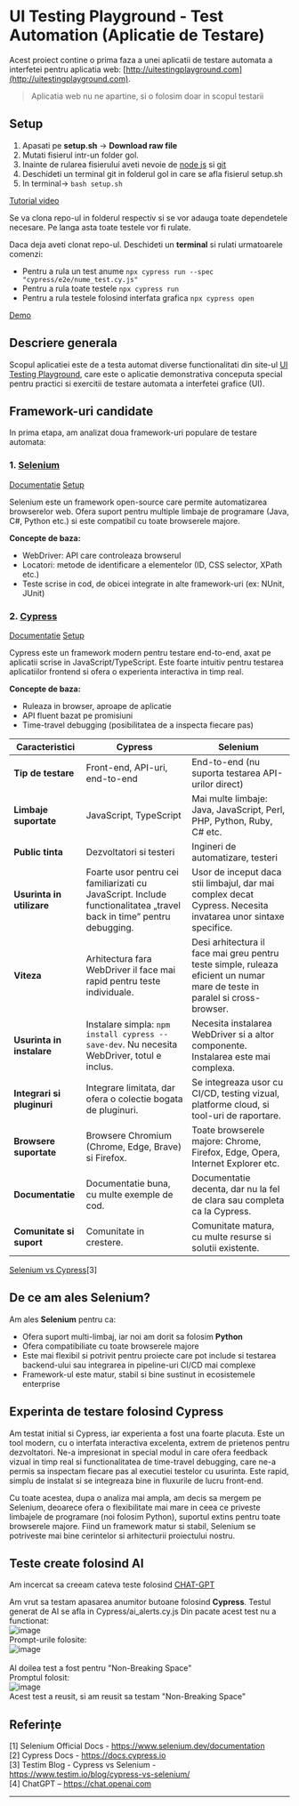 # UI Testing Playground - Test Automation (Aplicatie de Testare)

Acest proiect contine o prima faza a unei aplicatii de testare automata a interfetei pentru aplicatia web: [http://uitestingplayground.com](http://uitestingplayground.com).

> Aplicatia web nu ne apartine, si o folosim doar in scopul testarii

## Setup
1. Apasati pe **setup.sh** -> **Download raw file**
2. Mutati fisierul intr-un folder gol.
3. Inainte de rularea fisierului aveti nevoie de [node js](https://nodejs.org/en) si [git](https://git-scm.com/downloads)
4. Deschideti un terminal git in folderul gol in care se afla fisierul setup.sh
5. In terminal-> ``bash setup.sh``

[Tutorial video](https://www.youtube.com/watch?v=Yc4wgG6KJAw)


Se va clona repo-ul in folderul respectiv si se vor adauga toate dependetele necesare. Pe langa asta toate testele vor fi rulate.

Daca deja aveti clonat repo-ul.
Deschideti un **terminal** si rulati urmatoarele comenzi:
- Pentru a rula un test anume ``npx cypress run --spec "cypress/e2e/nume_test.cy.js"``
- Pentru a rula toate testele ``npx cypress run``
- Pentru a rula testele folosind interfata grafica ``npx cypress open``

  
[Demo](https://www.youtube.com/watch?v=qGcGWmhK5-o)

## Descriere generala

Scopul aplicatiei este de a testa automat diverse functionalitati din site-ul [UI Testing Playground](http://uitestingplayground.com), care este o aplicatie demonstrativa conceputa special pentru practici si exercitii de testare automata a interfetei grafice (UI).

## Framework-uri candidate

In prima etapa, am analizat doua framework-uri populare de testare automata:

### 1. [Selenium](https://www.selenium.dev/)
[Documentatie](https://selenium-python.readthedocs.io)
[Setup](https://selenium-python.readthedocs.io/installation.html)

Selenium este un framework open-source care permite automatizarea browserelor web. Ofera suport pentru multiple limbaje de programare (Java, C#, Python etc.) si este compatibil cu toate browserele majore.

**Concepte de baza:**
- WebDriver: API care controleaza browserul
- Locatori: metode de identificare a elementelor (ID, CSS selector, XPath etc.)
- Teste scrise in cod, de obicei integrate in alte framework-uri (ex: NUnit, JUnit)

### 2. [Cypress](https://www.cypress.io/)
[Documentatie](https://docs.cypress.io/app/get-started/why-cypress)
[Setup](https://docs.cypress.io/app/get-started/install-cypress)

Cypress este un framework modern pentru testare end-to-end, axat pe aplicatii scrise in JavaScript/TypeScript. Este foarte intuitiv pentru testarea aplicatiilor frontend si ofera o experienta interactiva in timp real.

**Concepte de baza:**
- Ruleaza in browser, aproape de aplicatie
- API fluent bazat pe promisiuni
- Time-travel debugging (posibilitatea de a inspecta fiecare pas)

| Caracteristici              | **Cypress**                                                                                                                                         | **Selenium**                                                                                                                                                           |
|----------------------------|------------------------------------------------------------------------------------------------------------------------------------------------------|------------------------------------------------------------------------------------------------------------------------------------------------------------------------|
| **Tip de testare**          | Front-end, API-uri, end-to-end                                                                                                                      | End-to-end (nu suporta testarea API-urilor direct)                                                                                                                     |
| **Limbaje suportate**       | JavaScript, TypeScript                                                                                                                              | Mai multe limbaje: Java, JavaScript, Perl, PHP, Python, Ruby, C# etc.                                                                                                  |
| **Public tinta**            | Dezvoltatori si testeri                                                                                                                              | Ingineri de automatizare, testeri                                                                                                                                        |
| **Usurinta in utilizare**   | Foarte usor pentru cei familiarizati cu JavaScript. Include functionalitatea „travel back in time” pentru debugging.                               | Usor de inceput daca stii limbajul, dar mai complex decat Cypress. Necesita invatarea unor sintaxe specifice.                                                          |
| **Viteza**                  | Arhitectura fara WebDriver il face mai rapid pentru teste individuale.                                                                              | Desi arhitectura il face mai greu pentru teste simple, ruleaza eficient un numar mare de teste in paralel si cross-browser.                                           |
| **Usurinta in instalare**   | Instalare simpla: `npm install cypress --save-dev`. Nu necesita WebDriver, totul e inclus.                                                          | Necesita instalarea WebDriver si a altor componente. Instalarea este mai complexa.                                                                                     |
| **Integrari si pluginuri**  | Integrare limitata, dar ofera o colectie bogata de pluginuri.                                                                                       | Se integreaza usor cu CI/CD, testing vizual, platforme cloud, si tool-uri de raportare.                                                                                |
| **Browsere suportate**      | Browsere Chromium (Chrome, Edge, Brave) si Firefox.                                                                                                 | Toate browserele majore: Chrome, Firefox, Edge, Opera, Internet Explorer etc.                                                                                           |
| **Documentatie**            | Documentatie buna, cu multe exemple de cod.                                                                                                         | Documentatie decenta, dar nu la fel de clara sau completa ca la Cypress.                                                                                               |
| **Comunitate si suport**    | Comunitate in crestere.                                                                                                                              | Comunitate matura, cu multe resurse si solutii existente.                                                                                                               |

[Selenium vs Cypress](https://www.testim.io/blog/cypress-vs-selenium/)[3]

## De ce am ales Selenium?

Am ales **Selenium** pentru ca:
- Ofera suport multi-limbaj, iar noi am dorit sa folosim **Python**
- Ofera compatibiliate cu toate browserele majore
- Este mai flexibil si potrivit pentru proiecte care pot include si testarea backend-ului sau integrarea in pipeline-uri CI/CD mai complexe
- Framework-ul este matur, stabil si bine sustinut in ecosistemele enterprise

## Experinta de testare folosind Cypress
Am testat initial si Cypress, iar experienta a fost una foarte placuta. Este un tool modern, cu o interfata interactiva excelenta, extrem de prietenos pentru dezvoltatori. Ne-a impresionat in special modul in care ofera feedback vizual in timp real si functionalitatea de time-travel debugging, care ne-a permis sa inspectam fiecare pas al executiei testelor cu usurinta. Este rapid, simplu de instalat si se integreaza bine in fluxurile de lucru front-end.

Cu toate acestea, dupa o analiza mai ampla, am decis sa mergem pe Selenium, deoarece ofera o flexibilitate mai mare in ceea ce priveste limbajele de programare (noi folosim Python), suportul extins pentru toate browserele majore. Fiind un framework matur si stabil, Selenium se potriveste mai bine cerintelor si arhitecturii proiectului nostru.


## Teste create folosind AI

Am incercat sa creeam cateva teste folosind [CHAT-GPT](https://chatgpt.com/share/68264646-44c8-800a-919f-4893befb1e8d)

Am vrut sa testam apasarea anumitor butoane folosind __Cypress__.
Testul generat de AI se afla in Cypress/ai_alerts.cy.js
Din pacate acest test nu a functionat:
<br>
![image](https://github.com/user-attachments/assets/14ec9f51-9720-4948-96bc-2a5ad702cd65)
<br>
Prompt-urile folosite:
<br>
![image](https://github.com/user-attachments/assets/372158f7-187e-4d48-a563-9544960e6797)
<br>
<br>
Al doilea test a fost pentru "Non-Breaking Space"
<br>
Promptul folosit:
<br>
![image](https://github.com/user-attachments/assets/3dc9b6e9-1346-4b7c-bd8c-5c5b63d33e43)
<br>
Acest test a reusit, si am reusit sa testam "Non-Breaking Space"
<br>



## Referințe

[1] Selenium Official Docs - https://www.selenium.dev/documentation
<br>
[2] Cypress Docs - https://docs.cypress.io
<br>
[3] Testim Blog - Cypress vs Selenium - https://www.testim.io/blog/cypress-vs-selenium/
<br>
[4] ChatGPT – https://chat.openai.com

---


